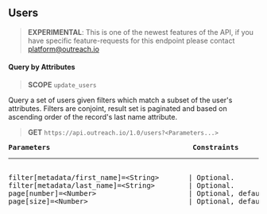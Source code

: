 Users
-----

> **EXPERIMENTAL**: This is one of the newest features of the API, if you have specific feature-requests for this endpoint please contact platform@outreach.io

#### Query by Attributes

> **SCOPE** `update_users`

Query a set of users given filters which match a subset of the user's attributes.  Filters are conjoint, result set is paginated and based on ascending order of the record's last name attribute.

> **GET** `https://api.outreach.io/1.0/users?<Parameters...>`

<pre>
<b>Parameters</b>                                  <b>Constraints</b>
<hr/>
filter[metadata/first_name]=&lt;String&gt;       | Optional.
filter[metadata/last_name]=&lt;String&gt;        | Optional.
page[number]=&lt;Number&gt;                      | Optional, default: 1.
page[size]=&lt;Number&gt;                        | Optional, default: 50, maximum: 50.
</pre>
